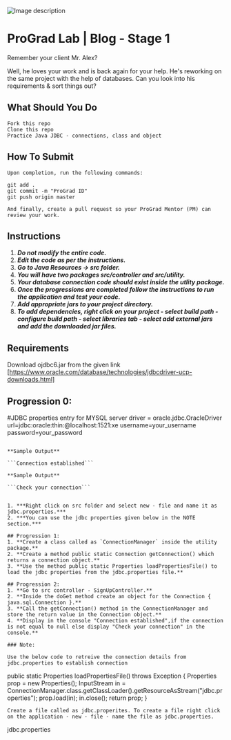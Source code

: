 ![Image description](https://i1.faceprep.in/ProGrad/face-logo-resized.png)

# ProGrad Lab | Blog - Stage 1

Remember your client Mr. Alex? 

Well, he loves your work and is back again for your help. He's reworking on the same project with the help of databases. Can you look into his requirements & sort things out?


## What Should You Do
```
Fork this repo
Clone this repo
Practice Java JDBC - connections, class and object
```

## How To Submit
```
Upon completion, run the following commands:

git add .
git commit -m "ProGrad ID"
git push origin master

And finally, create a pull request so your ProGrad Mentor (PM) can review your work.
```

## Instructions

1. ***Do not modify the entire code.***
2. ***Edit the code as per the instructions.***
3. ***Go to Java Resources -> src folder.***
4. ***You will have two packages src/controller and src/utility.***
5. ***Your database connection code should exist inside the utlity package.***
6. ***Once the progressions are completed follow the instructions to run the application and test your code.***
7. ***Add appropriate jars to your project directory.***
8. ***To add dependencies, right click on your project - select build path - configure build path - select libraries tab - select add external jars and add the downloaded jar files.***

## Requirements
Download ojdbc6.jar from the given link [https://www.oracle.com/database/technologies/jdbcdriver-ucp-downloads.html]

## Progression 0:
#JDBC properties entry for MYSQL server
driver = oracle.jdbc.OracleDriver
url=jdbc:oracle:thin:@localhost:1521:xe
username=your_username
password=your_password

```

**Sample Output**

```Connection established```

**Sample Output**

```Check your connection```


1. ***Right click on src folder and select new - file and name it as jdbc.properties.***
2. ***You can use the jdbc properties given below in the NOTE section.***

## Progression 1:
1. **Create a class called as `ConnectionManager` inside the utility package.**
2. **Create a method public static Connection getConnection() which returns a connection object.** 
3. **Use the method public static Properties loadPropertiesFile() to load the jdbc properties from the jdbc.properties file.**

## Progression 2:
1. **Go to src controller - SignUpController.**
2. **Inside the doGet method create an object for the Connection { java.sql.Connection }.**
3. **Call the getConnection() method in the ConnectionManager and store the return value in the Connection object.**
4. **Display in the console "Connection established",if the connection is not equal to null else display "Check your connection" in the console.**

### Note:

Use the below code to retreive the connection details from jdbc.properties to establish connection
```
public static Properties loadPropertiesFile() throws Exception {
	Properties prop = new Properties();	
	InputStream in = ConnectionManager.class.getClassLoader().getResourceAsStream("jdbc.properties");
	prop.load(in);
	in.close(); 
	return prop;
}
```
Create a file called as jdbc.properites. To create a file right click on the application - new - file - name the file as jdbc.properties.
```
jdbc.properties
